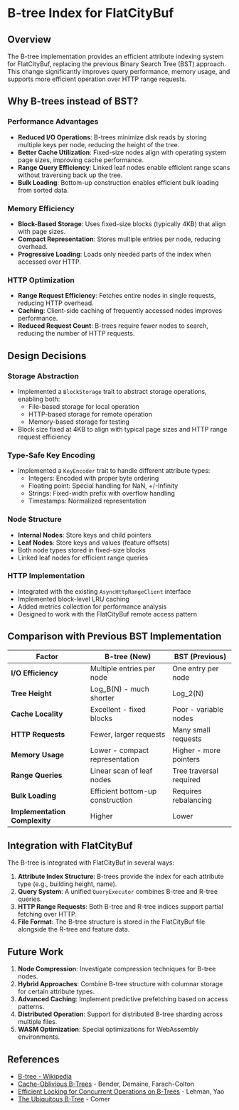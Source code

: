 # B-tree Index for FlatCityBuf

## Overview

The B-tree implementation provides an efficient attribute indexing system for FlatCityBuf, replacing the previous Binary Search Tree (BST) approach. This change significantly improves query performance, memory usage, and supports more efficient operation over HTTP range requests.

## Why B-trees instead of BST?

### Performance Advantages
- **Reduced I/O Operations**: B-trees minimize disk reads by storing multiple keys per node, reducing the height of the tree.
- **Better Cache Utilization**: Fixed-size nodes align with operating system page sizes, improving cache performance.
- **Range Query Efficiency**: Linked leaf nodes enable efficient range scans without traversing back up the tree.
- **Bulk Loading**: Bottom-up construction enables efficient bulk loading from sorted data.

### Memory Efficiency
- **Block-Based Storage**: Uses fixed-size blocks (typically 4KB) that align with page sizes.
- **Compact Representation**: Stores multiple entries per node, reducing overhead.
- **Progressive Loading**: Loads only needed parts of the index when accessed over HTTP.

### HTTP Optimization
- **Range Request Efficiency**: Fetches entire nodes in single requests, reducing HTTP overhead.
- **Caching**: Client-side caching of frequently accessed nodes improves performance.
- **Reduced Request Count**: B-trees require fewer nodes to search, reducing the number of HTTP requests.

## Design Decisions

### Storage Abstraction
- Implemented a `BlockStorage` trait to abstract storage operations, enabling both:
  - File-based storage for local operation
  - HTTP-based storage for remote operation
  - Memory-based storage for testing
- Block size fixed at 4KB to align with typical page sizes and HTTP range request efficiency

### Type-Safe Key Encoding
- Implemented a `KeyEncoder` trait to handle different attribute types:
  - Integers: Encoded with proper byte ordering
  - Floating point: Special handling for NaN, +/-Infinity
  - Strings: Fixed-width prefix with overflow handling
  - Timestamps: Normalized representation

### Node Structure
- **Internal Nodes**: Store keys and child pointers
- **Leaf Nodes**: Store keys and values (feature offsets)
- Both node types stored in fixed-size blocks
- Linked leaf nodes for efficient range queries

### HTTP Implementation
- Integrated with the existing `AsyncHttpRangeClient` interface
- Implemented block-level LRU caching
- Added metrics collection for performance analysis
- Designed to work with the FlatCityBuf remote access pattern

## Comparison with Previous BST Implementation

| Factor | B-tree (New) | BST (Previous) |
|--------|--------------|----------------|
| **I/O Efficiency** | Multiple entries per node | One entry per node |
| **Tree Height** | Log_B(N) - much shorter | Log_2(N) |
| **Cache Locality** | Excellent - fixed blocks | Poor - variable nodes |
| **HTTP Requests** | Fewer, larger requests | Many small requests |
| **Memory Usage** | Lower - compact representation | Higher - more pointers |
| **Range Queries** | Linear scan of leaf nodes | Tree traversal required |
| **Bulk Loading** | Efficient bottom-up construction | Requires rebalancing |
| **Implementation Complexity** | Higher | Lower |

## Integration with FlatCityBuf

The B-tree is integrated with FlatCityBuf in several ways:

1. **Attribute Index Structure**: B-trees provide the index for each attribute type (e.g., building height, name).
2. **Query System**: A unified `QueryExecutor` combines B-tree and R-tree queries.
3. **HTTP Range Requests**: Both B-tree and R-tree indices support partial fetching over HTTP.
4. **File Format**: The B-tree structure is stored in the FlatCityBuf file alongside the R-tree and feature data.

## Future Work

1. **Node Compression**: Investigate compression techniques for B-tree nodes.
2. **Hybrid Approaches**: Combine B-tree structure with columnar storage for certain attribute types.
3. **Advanced Caching**: Implement predictive prefetching based on access patterns.
4. **Distributed Operation**: Support for distributed B-tree sharding across multiple files.
5. **WASM Optimization**: Special optimizations for WebAssembly environments.

## References

- [B-tree - Wikipedia](https://en.wikipedia.org/wiki/B-tree)
- [Cache-Oblivious B-Trees](https://www.cs.cmu.edu/~guyb/papers/jacm06.pdf) - Bender, Demaine, Farach-Colton
- [Efficient Locking for Concurrent Operations on B-Trees](https://www.csd.uoc.gr/~hy460/pdf/p650-lehman.pdf) - Lehman, Yao
- [The Ubiquitous B-Tree](https://dl.acm.org/doi/10.1145/356770.356776) - Comer
